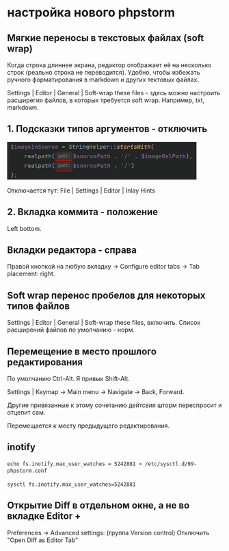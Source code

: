 # настройка нового phpstorm

## Мягкие переносы в текстовых файлах (soft wrap)

Когда строка длиннее экрана, редактор отображает её на несколько строк (реально строка не переводится). Удобно, чтобы избежать ручного форматирования в markdown и других тектовых файлах.

Settings | Editor | General | Soft-wrap these files - здесь можно настроить расширегия файлов, в которых требуется soft wrap. Например, txt, markdown.

## 1. Подсказки типов аргументов - отключить

![img.png](my-setup/img.png)

Отключается тут: File | Settings | Editor | Inlay Hints

## 2. Вкладка коммита - положение

Left bottom.

## Вкладки редактора - справа

Правой кнопкой на любую вкладку -> Configure editor tabs -> Tab placement: right.

## Soft wrap перенос пробелов для некоторых типов файлов

Settings | Editor | General | Soft-wrap these files, включить. Список расширений файлов по умолчанию - норм.

## Перемещение в место прошлого редактирования

По умолчанию Ctrl-Alt. Я привык Shift-Alt.

Settings | Keymap -> Main menu -> Navigate -> Back, Forward.

Другие привязанные к этому сочетанию дейтсвия шторм переспросит и отцепит сам.

Перемещается к месту предыдущего редактирования.

## inotify

```
echo fs.inotify.max_user_watches = 5242881 > /etc/sysctl.d/99-phpstorm.conf

sysctl fs.inotify.max_user_watches=5242881
```

## Открытие Diff в отдельном окне, а не во вкладке Editor +

Preferences -> Advanced settings: (группа Version control) Отключить "Open Diff as Editor Tab"

